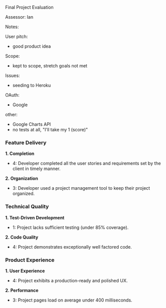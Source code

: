 Final Project Evaluation

Assessor: Ian

Notes:

User pitch:

- good product idea

Scope:

- kept to scope, stretch goals not met

Issues:

- seeding to Heroku

OAuth:

- Google

other:

- Google Charts API
- no tests at all, "I'll take my 1 (score)"



### Feature Delivery

**1. Completion**

* 4: Developer completed all the user stories and requirements set by the client in timely manner.


**2. Organization**

* 3: Developer used a project management tool to keep their project organized.


### Technical Quality

**1. Test-Driven Development**

* 1: Project lacks sufficient testing (under 85% coverage).


**2. Code Quality**

* 4: Project demonstrates exceptionally well factored code.


### Product Experience

**1. User Experience**

* 4: Project exhibits a production-ready and polished UX.


**2. Performance**

* 3: Project pages load on average under 400 milliseconds.
